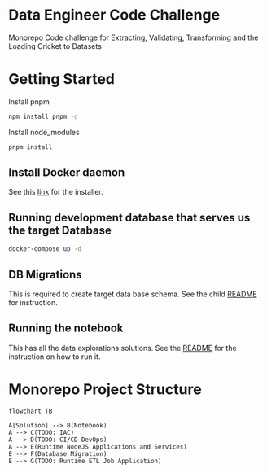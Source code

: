 # Data Engineer Code Challenge

Monorepo Code challenge for Extracting, Validating, Transforming and the Loading Cricket to Datasets

# Getting Started

Install pnpm
```bash
npm install pnpm -g
```

Install node_modules
```bash
pnpm install
```
## Install Docker daemon
See this [link](https://docs.docker.com/engine/install/) for the installer.

## Running development database that serves us the target Database
```bash
docker-compose up -d
```

## DB Migrations
This is required to create target data base schema. See the child [README](./apps/packages/migration/README.md) for instruction.

## Running the notebook 
This has all the data explorations solutions. See the [README](./notebooks/README.md) for the instruction on how to run it. 


# Monorepo Project Structure

```mermaid
flowchart TB

A[Solution] --> B(Notebook)
A --> C(TODO: IAC)
A --> D(TODO: CI/CD DevOps)
A --> E(Runtime NodeJS Applications and Services)
E --> F(Database Migration)
E --> G(TODO: Runtime ETL Job Application)
```
